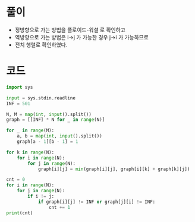 # 풀이
- 정방향으로 가는 방법을 플로이드-워셜 로 확인하고
- 역방향으로 가는 방법은 i->j 가 가능한 경우 j->i 가 가능하므로
- 전치 행렬로 확인하였다.

# 코드
```python
import sys

input = sys.stdin.readline
INF = 501

N, M = map(int, input().split())
graph = [[INF] * N for _ in range(N)]

for _ in range(M):
    a, b = map(int, input().split())
    graph[a - 1][b - 1] = 1

for k in range(N):
    for i in range(N):
        for j in range(N):
            graph[i][j] = min(graph[i][j], graph[i][k] + graph[k][j])

cnt = 0
for i in range(N):
    for j in range(N):
        if i != j:
            if graph[i][j] != INF or graph[j][i] != INF:
                cnt += 1
print(cnt)

```